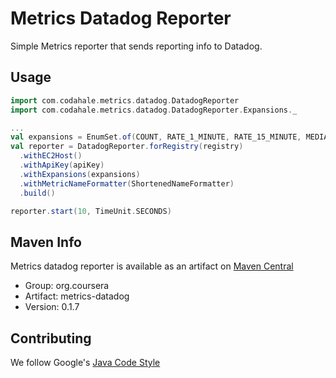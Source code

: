 # Metrics Datadog Reporter
Simple Metrics reporter that sends reporting info to Datadog.

## Usage

~~~scala
import com.codahale.metrics.datadog.DatadogReporter
import com.codahale.metrics.datadog.DatadogReporter.Expansions._

...
val expansions = EnumSet.of(COUNT, RATE_1_MINUTE, RATE_15_MINUTE, MEDIAN, P95, P99)
val reporter = DatadogReporter.forRegistry(registry)
  .withEC2Host()
  .withApiKey(apiKey)
  .withExpansions(expansions)
  .withMetricNameFormatter(ShortenedNameFormatter)
  .build()

reporter.start(10, TimeUnit.SECONDS)
~~~


## Maven Info

Metrics datadog reporter is available as an artifact on
[Maven Central](http://search.maven.org/#search%7Cga%7C1%7Cg%3A%22org.coursera%22%20AND%20a%3A%22metrics-datadog%22)

* Group: org.coursera
* Artifact: metrics-datadog
* Version: 0.1.7


## Contributing

We follow Google's [Java Code
Style](https://google-styleguide.googlecode.com/svn/trunk/javaguide.html)
